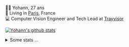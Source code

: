 <p>
  👨🏻 <bold>Yohann</bold>, 27 ans<br/>
  💼 Living in <a href="https://www.google.com/maps?q=paris">Paris</a>, France<br/>
  💻 Computer Vision Engineer and Tech Lead at <a href="https://trayvisor.com/">Trayvisor</a><br/>
</p>

<a href="https://github.com/anuraghazra/github-readme-stats"><img align="center" src="https://github-readme-stats-go94hl40s-yohann84l.vercel.app//api?username=yohann84L&show_icons=true&include_all_commits=true" alt="Yohann's github stats" /> </a>


<details>
  <summary>Some stats ...</summary><br/>
  

<!--START_SECTION:waka-->
![Code Time](http://img.shields.io/badge/Code%20Time-790%20hrs%2058%20mins-blue)

![Profile Views](http://img.shields.io/badge/Profile%20Views-0-blue)

**🐱 My GitHub Data** 

> 📦 440.6 kB Used in GitHub's Storage 
 > 
> 🏆 619 Contributions in the Year 2023
 > 
> 🚫 Not Opted to Hire
 > 
> 📜 24 Public Repositories 
 > 
> 🔑 21 Private Repositories 
 > 
**I'm an Early 🐤** 

```text
🌞 Morning                12653 commits       ████████░░░░░░░░░░░░░░░░░   30.69 % 
🌆 Daytime                23687 commits       ██████████████░░░░░░░░░░░   57.45 % 
🌃 Evening                4732 commits        ███░░░░░░░░░░░░░░░░░░░░░░   11.48 % 
🌙 Night                  160 commits         ░░░░░░░░░░░░░░░░░░░░░░░░░   00.39 % 
```
📅 **I'm Most Productive on Wednesday** 

```text
Monday                   7928 commits        █████░░░░░░░░░░░░░░░░░░░░   19.23 % 
Tuesday                  7660 commits        █████░░░░░░░░░░░░░░░░░░░░   18.58 % 
Wednesday                9158 commits        ██████░░░░░░░░░░░░░░░░░░░   22.21 % 
Thursday                 8749 commits        █████░░░░░░░░░░░░░░░░░░░░   21.22 % 
Friday                   7270 commits        ████░░░░░░░░░░░░░░░░░░░░░   17.63 % 
Saturday                 151 commits         ░░░░░░░░░░░░░░░░░░░░░░░░░   00.37 % 
Sunday                   316 commits         ░░░░░░░░░░░░░░░░░░░░░░░░░   00.77 % 
```


📊 **This Week I Spent My Time On** 

```text
🕑︎ Time Zone: Europe/Paris

💬 Programming Languages: 
Python                   6 hrs 42 mins       ████████████████░░░░░░░░░   63.83 % 
YAML                     1 hr 21 mins        ███░░░░░░░░░░░░░░░░░░░░░░   12.86 % 
SQL                      49 mins             ██░░░░░░░░░░░░░░░░░░░░░░░   07.82 % 
GDScript3                44 mins             ██░░░░░░░░░░░░░░░░░░░░░░░   07.11 % 
Markdown                 30 mins             █░░░░░░░░░░░░░░░░░░░░░░░░   04.87 % 

🔥 Editors: 
PyCharm                  9 hrs 44 mins       ███████████████████████░░   92.64 % 
VS Code                  37 mins             █░░░░░░░░░░░░░░░░░░░░░░░░   05.88 % 
WebStorm                 9 mins              ░░░░░░░░░░░░░░░░░░░░░░░░░   01.48 % 

💻 Operating System: 
Mac                      10 hrs 31 mins      █████████████████████████   100.00 % 
```

**I Mostly Code in Python** 

```text
Python                   20 repos            █████████████░░░░░░░░░░░░   51.28 % 
Jupyter Notebook         4 repos             ███░░░░░░░░░░░░░░░░░░░░░░   10.26 % 
HTML                     2 repos             █░░░░░░░░░░░░░░░░░░░░░░░░   05.13 % 
JavaScript               2 repos             █░░░░░░░░░░░░░░░░░░░░░░░░   05.13 % 
Shell                    1 repo              █░░░░░░░░░░░░░░░░░░░░░░░░   02.56 % 
```




 Last Updated on 04/10/2023 00:26:31 UTC
<!--END_SECTION:waka-->
